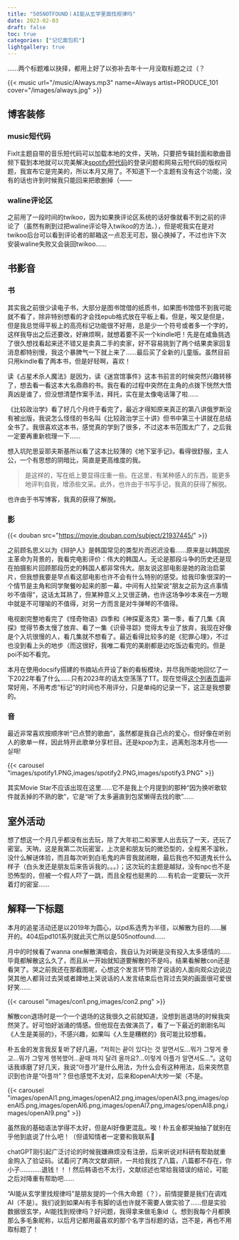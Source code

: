 ```yaml
---
title: "505NOTFOUND丨AI能从玄学里面找规律吗"
date: 2023-02-03
draft: false
toc: true
categories: ["记忆面包机"]
lightgallery: true
---
```


……两个标题难以抉择，都用上好了以弥补去年十一月没取标题之过（？

{{< music url="/music/Always.mp3" name=Always artist=PRODUCE_101 cover="/images/always.jpg" >}}

<!--resources:
- name: "featured-image"
  src: "featured-image.png"
-->

## 博客装修

### music短代码

FixIt主题自带的音乐短代码可以加载本地的文件，天呐，只要把专辑封面和歌曲音频下载到本地就可以完美解决[spotify短代码](https://gist.github.com/j-un/e7d0b3118556479392bd2269f7059242)的登录问题和网易云短代码的版权问题，我宣布它是完美的，所以本月又用了。不知道下一个主题有没有这个功能，没有的话也许到时候我只能回来把歌删掉（——

### waline评论区

之前用了一段时间的twikoo，因为如果换评论区系统的话好像就看不到之前的评论了（虽然有刷到过把waline评论导入twikoo的方法、），但是呢我实在是对twikoo后台可以看到评论者的邮箱这一点忍无可忍，狠心换掉了，不过也许下次安装waline失败又会装回twikoo……

## 书影音

### 书

其实我之前很少读电子书，大部分是图书馆借的纸质书，如果图书馆借不到我可能就不看了，除非特别想看的才会找epub格式放在平板上看。但是，唉又是但是，但是我总觉得平板上的高亮标记功能很不好用，总是少一个符号或者多一个字的，这样我导出之后还要改，好麻烦啊，就想着要不买一个kindle吧！先是在咸鱼挑选了很久想找看起来还不错又是卖真二手的卖家，好不容易挑到了两个结果卖家回复消息都特别慢，我这个暴脾气一下就上来了……最后买了全新的儿童版。虽然目前只用kindle看了两本书，但是好轻啊，喜欢！

读《占星术杀人魔法》是因为，读《迷宫馆事件》这本书前言的时候突然兴趣转移了，想去看一看这本大名鼎鼎的书。我在看的过程中突然在主角的点拨下恍然大悟真凶是谁了，但没想清楚作案手法，拜托，实在是太像电话簿了啦……

《比较政治学》看了好几个月终于看完了，最近才得知原来真正的第八讲俄罗斯没有被出版，我说怎么怪怪的书名叫《比较政治学三十讲》但书中第三十讲就在总结全书了。我很喜欢这本书，感觉真的学到了很多，不过这本书范围太广了，之后我一定要再重新梳理一下……

想入坑陀思妥耶夫斯基所以看了这本比较薄的《地下室手记》。看得很舒服，主人公，一个有思想的阴暗比，简直是更高维度的我。

> 是这样的，写在纸上要显得庄重一些。在这里，有某种感人的东西，能更多地评判自我，增添些文采。此外，也许由于书写手记，我真的获得了解脱。

也许由于书写博客，我真的获得了解脱。

### 影

{{< douban src="https://movie.douban.com/subject/21937445/" >}}

之前顾名思义以为《辩护人》是韩国常见的类型片而迟迟没看……原来是以韩国民主革命为背景的，我看完电影评价：伟大的韩国人。无论是那段斗争的历史还是现在拍摄影片回顾那段历史的韩国人都非常伟大。朋友说这部电影是她的政治启蒙片，但我想我要是早点看这部电影也许不会有什么特别的感受。给我印象很深的一个情节是主角和同学聚餐吵起来的那一幕，中间有人拉架说“朋友之前为这点事情吵不值得”，这话太耳熟了，但某种意义上又很正确，也许这场争吵本来在一方眼中就是不可理喻的不值得，对另一方而言是对牛弹琴的不值得。

电视剧完整地看完了《怪奇物语》四季和《神探夏洛克》第一季，看了几集《真探》觉得节奏太慢了放弃、看了一集《识骨寻踪》觉得太专业了放弃，我现在好像是个入坑很慢的人，看几集就不想看了。最近看得比较多的是《犯罪心理》，不过也没到看上头的地步（而这很好，我唯二看完的美剧都是边吃饭边看完的。但是poi不如不看完。

本月在使用docsify搭建的书摘站点开设了新的看板模块，并尽我所能地回忆了一下2022年看了什么……只有2023年的话太空荡荡了TT。现在觉得[这个列表页面](https://docs.iceco.icu/#/watch/2023)非常好用，不用考虑“标记”的时间也不用评分，只是单纯的记录一下，这正是我想要的。

### 音

最近非常喜欢按顺序听“已点赞的歌曲”，虽然都是我自己点的爱心，但好像在听别人的歌单一样，因此特开此歌单分享栏目。还是kpop为主，逃离剋泡本月也——실패!

{{< carousel "images/spotify1.PNG,images/spotify2.PNG,images/spotify3.PNG" >}}

其实Movie Star不应该出现在这里……它不是我上个月提到的那种“因为换听歌软件就丢掉的不熟的歌”，它是“听了太多遍直到包浆懒得去找的歌”……

## 室外活动

想了想这一个月几乎都没有出去玩，除了大年初二和家里人出去玩了一天，还玩了密室。天呐，这是我第二次玩密室，上次是和朋友玩的微恐型的，全程黑不溜秋，没什么解谜体验，而且每次听到白毛鬼的声音我就闭眼，最后我也不知道鬼长什么样子（白头发还是朋友后来告诉我的。。。）；这次玩的主题是越狱，没有npc也不是恐怖型的，但被一个假人吓了一跳，而且全程也挺黑的……有机会一定要玩一次开着灯的密室……

## 解释一下标题

本月的追星活动还是以2019年为圆心，以pd系选秀为半径，以解散为目的……展开的。404后pd101系列就此灭亡所以是505notfound……

月中的时候看了wanna one解散演唱会，我自认为对碗是没有投入太多感情的……毕竟都解散这么久了，而且从一开始就知道要解散的不是吗，结果看解散con还是看哭了。哭之前我还在那截图呢，心想这个发言环节除了说话的人面向观众边说边哭其他人都背过去哭或者蹲地上哭说话的人发言结束后也背过去哭的画面很可爱很好笑……

{{< carousel "images/con1.png,images/con2.png" >}}

解散con退场时是一个一个退场的这我很久之前就知道，没想到邕退场的时候我突然哭了。好可怕好汹涌的情感。但他现在去做演员了，看了一下最近的剧剧名叫《人生是美丽的》，不感兴趣，如果叫《人生是糟糕的》我可能比较想看。

朴五金的发言我反复听了好几遍，“저희는 끝이 있다는 것 알면서도…뭐가 그렇게 좋고…뭐가 그렇게 행복했어…끝때 까지 달려 올까요?…이렇게 아플가 알면서도…”。这句话我琢磨了好几天，我说“아플가”是什么用法，为什么会有这种用法，后来突然意识到也许是“아플까”？但也感觉不太对，后来和openAI大吵一架（不是。

{{< carousel "images/openAI1.png,images/openAI2.png,images/openAI3.png,images/openAI5.png,images/openAI6.png,images/openAI7.png,images/openAI8.png,images/openAI9.png" >}}

虽然我的基础语法学得不太好，但是AI好像更混乱。唉！朴五金都哭抽抽了就别在乎他到底说了什么吧！（但请知情者一定要和我联系🥺
 
chatGPT刚引起广泛讨论的时候我嫌麻烦没有注册，后来听说对科研有帮助就重金购入了验证码。试着问了两次文献调研，一共给我找了八篇，八篇都不存在，你小子…………退钱！！！然后韩语也不太行，文献综述也常给我错误的结论，可能之后对降重有帮助吧……

“AI能从玄学里找规律吗”是朋友提的一个伟大命题（？），前情提要是我们在调戏AI（不是）。我们说到如果AI有手有脚的话也许就不需要人做实验了……但是实验数据很玄学，AI能找到规律吗？好问题，我得拿来做毛象id（。想到我每个月都换那么多毛象昵称，以后月记都用最喜欢的那个名字当标题的话，岂不是，再也不用取标题了！